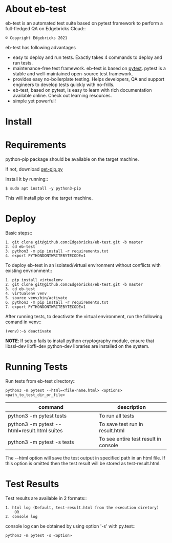 About eb-test
============

eb-test is an automated test suite based on pytest framework to perform a full-fledged QA on Edgebricks Cloud::

    © Copyright Edgebricks 2021

eb-test has following advantages

* easy to deploy and run tests. Exactly takes 4 commands to deploy and run tests.
* maintenance-free test framework. eb-test is based on [pytest](http://pytest.org/latest/>). pytest is a stable and well-maintained open-source test framework.
* provides easy no-boilerplate testing. Helps developers, QA and support engineers to develop tests quickly with no-frills.
* eb-test, based on pytest, is easy to learn with rich documentation available online. Check out learning resources.
* simple yet powerful!

Install
=======

Requirements
============

python-pip package should be available on the target machine.

If not, download [get-pip.py](https://bootstrap.pypa.io/get-pip.py)

Install it by running::

    $ sudo apt install -y python3-pip

This will install pip on the target machine.

Deploy
======

Basic steps::

    1. git clone git@github.com:Edgebricks/eb-test.git -b master
    2. cd eb-test
    3. python3 -m pip install -r requirements.txt
    4. export PYTHONDONTWRITEBYTECODE=1

To deploy eb-test in an isolated/virtual environment without conflicts with existing envrionment::

    1. pip install virtualenv
    2. git clone git@github.com:Edgebricks/eb-test.git -b master
    3. cd eb-test
    4. virtualenv venv
    5. source venv/bin/activate
    6. python3 -m pip install -r requirements.txt
    7. export PYTHONDONTWRITEBYTECODE=1

After running tests, to deactivate the virtual environment, run the following comand in venv::

    (venv):~$ deactivate

**NOTE**: If setup fails to install python cryptography module, ensure that libssl-dev libffi-dev python-dev libraries are installed on the system.

Running Tests
=============

Run tests from eb-test directory::

    python3 -m pytest --html=<file-name.html> <options> <path_to_test_dir_or_file>

| command | description |
| ------- | ----------- |
| python3 -m pytest tests | To run all tests |
| python3 -m pytest --html=result.html suites | To save test run in result.html |
| python3 -m pytest -s tests | To see entire test result in console |

The --html option will save the test output in specified path in an html file.
If this option is omitted then the test result will be stored as test-result.html.

Test Results
============

Test results are available in 2 formats::

    1. html log (Default, test-result.html from the execution diretory)
        OR
    2. console log

console log can be obtained by using option '-s' with py.test::

    python3 -m pytest -s <option>
